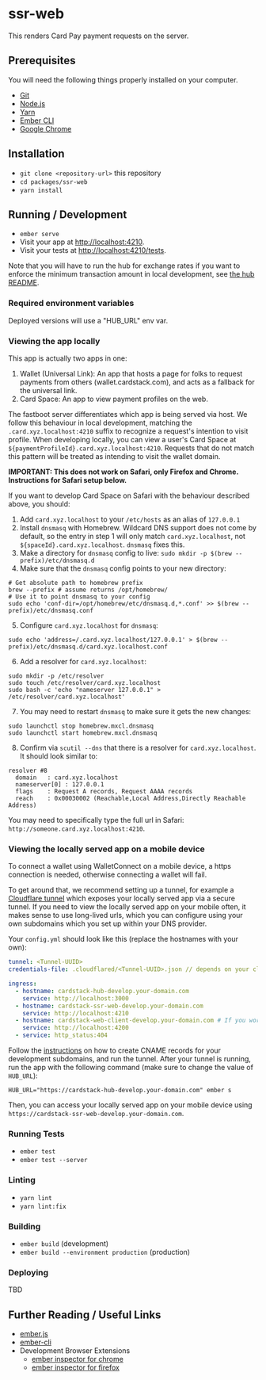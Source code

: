 # ssr-web

This renders Card Pay payment requests on the server.

## Prerequisites

You will need the following things properly installed on your computer.

* [Git](https://git-scm.com/)
* [Node.js](https://nodejs.org/)
* [Yarn](https://yarnpkg.com/)
* [Ember CLI](https://cli.emberjs.com/release/)
* [Google Chrome](https://google.com/chrome/)

## Installation

* `git clone <repository-url>` this repository
* `cd packages/ssr-web`
* `yarn install`

## Running / Development

* `ember serve`
* Visit your app at [http://localhost:4210](http://localhost:4210).
* Visit your tests at [http://localhost:4210/tests](http://localhost:4210/tests).

Note that you will have to run the hub for exchange rates if you want to enforce the minimum transaction amount in local development, see [the hub README](../hub/README.md#running).

### Required environment variables

Deployed versions will use a "HUB_URL" env var.

### Viewing the app locally
This app is actually two apps in one: 
1. Wallet (Universal Link): An app that hosts a page for folks to request payments from others (wallet.cardstack.com), and acts as a fallback for the universal link.
2. Card Space: An app to view payment profiles on the web.

The fastboot server differentiates which app is being served via host. We follow this behaviour in local development, matching the `.card.xyz.localhost:4210` suffix to recognize a request's intention to visit profile. When developing locally, you can view a user's Card Space at `${paymentProfileId}.card.xyz.localhost:4210`.  Requests that do not match this pattern will be treated as intending to visit the wallet domain.

**IMPORTANT: This does not work on Safari, only Firefox and Chrome. Instructions for Safari setup below.**

If you want to develop Card Space on Safari with the behaviour described above, you should:
1. Add `card.xyz.localhost` to your `/etc/hosts` as an alias of `127.0.0.1`
2. Install `dnsmasq` with Homebrew. Wildcard DNS support does not come by default, so the entry in step 1 will only match `card.xyz.localhost`, not `${spaceId}.card.xyz.localhost`. `dnsmasq` fixes this.
3. Make a directory for `dnsmasq` config to live: `sudo mkdir -p $(brew --prefix)/etc/dnsmasq.d`
4. Make sure that the `dnsmasq` config points to your new directory:
```
# Get absolute path to homebrew prefix
brew --prefix # assume returns /opt/homebrew/
# Use it to point dnsmasq to your config
sudo echo 'conf-dir=/opt/homebrew/etc/dnsmasq.d,*.conf' >> $(brew --prefix)/etc/dnsmasq.conf
```
5. Configure `card.xyz.localhost` for `dnsmasq`: 
```
sudo echo 'address=/.card.xyz.localhost/127.0.0.1' > $(brew --
prefix)/etc/dnsmasq.d/card.xyz.localhost.conf
```
6. Add a resolver for `card.xyz.localhost`:
```
sudo mkdir -p /etc/resolver
sudo touch /etc/resolver/card.xyz.localhost
sudo bash -c 'echo "nameserver 127.0.0.1" > /etc/resolver/card.xyz.localhost'
```
7. You may need to restart `dnsmasq` to make sure it gets the new changes:
```
sudo launchctl stop homebrew.mxcl.dnsmasq
sudo launchctl start homebrew.mxcl.dnsmasq
```
8. Confirm via `scutil --dns` that there is a resolver for `card.xyz.localhost`. It should look similar to:
```
resolver #8
  domain   : card.xyz.localhost
  nameserver[0] : 127.0.0.1
  flags    : Request A records, Request AAAA records
  reach    : 0x00030002 (Reachable,Local Address,Directly Reachable Address)
```

You may need to specifically type the full url in Safari: `http://someone.card.xyz.localhost:4210`.

### Viewing the locally served app on a mobile device

To connect a wallet using WalletConnect on a mobile device, a https connection is needed, otherwise connecting a wallet will fail.

To get around that, we recommend setting up a tunnel, for
example a [Cloudflare tunnel](https://developers.cloudflare.com/cloudflare-one/connections/connect-apps/install-and-setup/tunnel-guide/) which exposes your locally served app via a secure tunnel. If you need to view the locally served app on your mobile often, it makes sense to use long-lived urls, which you can configure using your own subdomains which you set up within your DNS provider.

Your `config.yml` should look like this (replace the hostnames with your own):

```yml
tunnel: <Tunnel-UUID>
credentials-file: .cloudflared/<Tunnel-UUID>.json // depends on your cloudflared installation path

ingress:
  - hostname: cardstack-hub-develop.your-domain.com
    service: http://localhost:3000
  - hostname: cardstack-ssr-web-develop.your-domain.com
    service: http://localhost:4210
  - hostname: cardstack-web-client-develop.your-domain.com # If you work on web-client too
    service: http://localhost:4200
  - service: http_status:404
```

Follow the [instructions](https://developers.cloudflare.com/cloudflare-one/connections/connect-apps/install-and-setup/tunnel-guide/) on how to create CNAME records for your development
subdomains, and run the tunnel. After your tunnel is running, run the app with the following command (make sure to change the value of `HUB_URL`):

`HUB_URL="https://cardstack-hub-develop.your-domain.com" ember s`

Then, you can access your locally served app on your mobile device using `https://cardstack-ssr-web-develop.your-domain.com`.

### Running Tests

* `ember test`
* `ember test --server`

### Linting

* `yarn lint`
* `yarn lint:fix`

### Building

* `ember build` (development)
* `ember build --environment production` (production)

### Deploying

TBD

## Further Reading / Useful Links

* [ember.js](https://emberjs.com/)
* [ember-cli](https://cli.emberjs.com/release/)
* Development Browser Extensions
  * [ember inspector for chrome](https://chrome.google.com/webstore/detail/ember-inspector/bmdblncegkenkacieihfhpjfppoconhi)
  * [ember inspector for firefox](https://addons.mozilla.org/en-US/firefox/addon/ember-inspector/)
